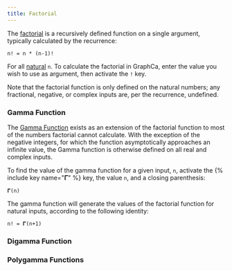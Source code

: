 ```yaml
---
title: Factorial
---
```


The [factorial](https://en.wikipedia.org/wiki/Factorial) is a recursively defined function on a single argument, typically calculated by the recurrence:

```
n! = n * (n-1)!
```

For all [natural](https://en.wikipedia.org/wiki/Natural_number) `n`. To calculate the factorial in GraphCa, enter the value you wish to use as argument, then activate the `!` key.

Note that the factorial function is only defined on the natural numbers; any fractional, negative, or complex inputs are, per the recurrence, undefined.

### Gamma Function

The [Gamma Function](https://en.wikipedia.org/wiki/Gamma_function) exists as an extension of the factorial function to most of the numbers factorial cannot calculate. With the exception of the negative integers, for which the function asymptotically approaches an infinite value, the Gamma function is otherwise defined on all real and complex inputs. 

To find the value of the gamma function for a given input, `n`, activate the {% include key name="𝚪" %} key, the value `n`, and a closing parenthesis:

```
𝚪(n)
```

The gamma function will generate the values of the factorial function for natural inputs, according to the following identity:

```
n! = 𝚪(n+1)
```

### Digamma Function

### Polygamma Functions
